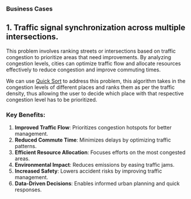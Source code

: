 ### Business Cases

## 1. Traffic signal synchronization across multiple intersections.

This problem involves ranking streets or intersections based on traffic congestion to prioritize areas that need improvements. By analyzing congestion levels, cities can optimize traffic flow and allocate resources effectively to reduce congestion and improve commuting times.

We can use [Quick Sort](https://github.com/Sahana8866/rsahana.github.io/blob/main/traffic_quick_sort.cpp) to address this problem, this algorithm takes in the congestion levels of different places and ranks them as per the traffic density, thus allowing the user to decide which place with that respective congestion level has to be prioritized.

### Key Benefits:

1. **Improved Traffic Flow**: Prioritizes congestion hotspots for better management.
2. **Reduced Commute Time**: Minimizes delays by optimizing traffic patterns.
3. **Efficient Resource Allocation**: Focuses efforts on the most congested areas.
4. **Environmental Impact**: Reduces emissions by easing traffic jams.
5. **Increased Safety**: Lowers accident risks by improving traffic management.
6. **Data-Driven Decisions**: Enables informed urban planning and quick responses.
